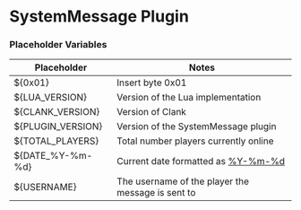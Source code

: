 # SystemMessage Plugin

### Placeholder Variables
| Placeholder               | Notes                                                |
|---------------------------|------------------------------------------------------|
| ${0x01}                   | Insert byte 0x01                                     |
| ${LUA_VERSION}            | Version of the Lua implementation                    |
| ${CLANK_VERSION}          | Version of Clank                                     |
| ${PLUGIN_VERSION}         | Version of the SystemMessage plugin                  |
| ${TOTAL_PLAYERS}          | Total number players currently online                |
| ${DATE_%Y-%m-%d}          | Current date formatted as [%Y-%m-%d](https://www.lua.org/pil/22.1.html) |
| ${USERNAME}               | The username of the player the message is sent to    |


